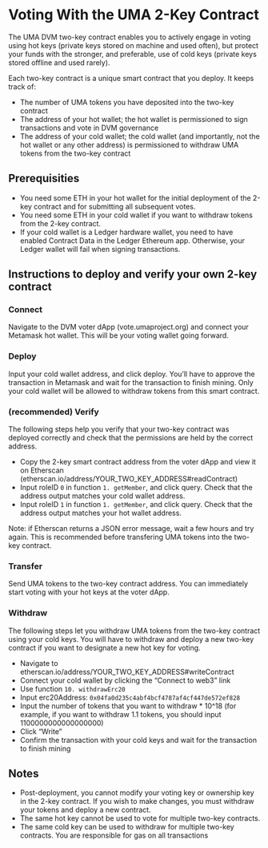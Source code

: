 # Voting With the UMA 2-Key Contract

The UMA DVM two-key contract enables you to actively engage in voting using hot keys (private keys stored on machine and used often), but protect your funds with the stronger, and preferable, use of cold keys (private keys stored offline and used rarely).

Each two-key contract is a unique smart contract that you deploy. It keeps track of:
* The number of UMA tokens you have deposited into the two-key contract
* The address of your hot wallet; the hot wallet is permissioned to sign transactions and vote in DVM governance
* The address of your cold wallet; the cold wallet (and importantly, not the hot wallet or any other address) is permissioned to withdraw UMA tokens from the two-key contract

## Prerequisities
* You need some ETH in your hot wallet for the initial deployment of the 2-key contract and for submitting all subsequent votes.
* You need some ETH in your cold wallet if you want to withdraw tokens from the 2-key contract.
* If your cold wallet is a Ledger hardware wallet, you need to have enabled Contract Data in the Ledger Ethereum app. 
Otherwise, your Ledger wallet will fail when signing transactions.

## Instructions to deploy and verify your own 2-key contract

### Connect
Navigate to the DVM voter dApp (vote.umaproject.org) and connect your Metamask hot wallet. 
This will be your voting wallet going forward. 

### Deploy
Input your cold wallet address, and click deploy. 
You’ll have to approve the transaction in Metamask and wait for the transaction to finish mining. 
Only your cold wallet will be allowed to withdraw tokens from this smart contract.

### (recommended) Verify
The following steps help you verify that your two-key contract was deployed correctly and check that the permissions are held by the correct address.
* Copy the 2-key smart contract address from the voter dApp and view it on Etherscan (etherscan.io/address/YOUR_TWO_KEY_ADDRESS#readContract)
* Input roleID `0` in function `1. getMember`, and click query. Check that the address output matches your cold wallet address. 
* Input roleID `1` in function `1. getMember`, and click query. Check that the address output matches your hot wallet address. 

Note: if Etherscan returns a JSON error message, wait a few hours and try again. 
This is recommended before transfering UMA tokens into the two-key contract. 

### Transfer
Send UMA tokens to the two-key contract address. 
You can immediately start voting with your hot keys at the voter dApp.

### Withdraw
The following steps let you withdraw UMA tokens from the two-key contract using your cold keys. 
You will have to withdraw and deploy a new two-key contract if you want to designate a new hot key for voting. 
* Navigate to etherscan.io/address/YOUR_TWO_KEY_ADDRESS#writeContract
* Connect your cold wallet by clicking the “Connect to web3” link
* Use function `10. withdrawErc20`
* Input erc20Address: `0x04fa0d235c4abf4bcf4787af4cf447de572ef828`
* Input the number of tokens that you want to withdraw * 10^18 (for example, if you want to withdraw 1.1 tokens, you should input 1100000000000000000)
* Click “Write”
* Confirm the transaction with your cold keys and wait for the transaction to finish mining

## Notes
* Post-deployment, you cannot modify your voting key or ownership key in the 2-key contract. 
If you wish to make changes, you must withdraw your tokens and deploy a new contract. 
* The same hot key cannot be used to vote for multiple two-key contracts.
* The same cold key can be used to withdraw for multiple two-key contracts.
You are responsible for gas on all transactions
